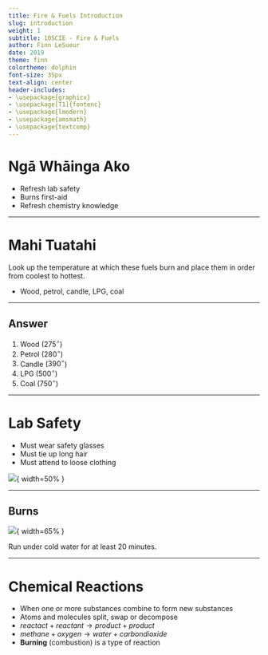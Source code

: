 ```yaml
---
title: Fire & Fuels Introduction
slug: introduction
weight: 1
subtitle: 10SCIE - Fire & Fuels
author: Finn LeSueur
date: 2019
theme: finn
colortheme: dolphin
font-size: 35px
text-align: center
header-includes:
- \usepackage{graphicx}
- \usepackage[T1]{fontenc}
- \usepackage{lmodern}
- \usepackage{amsmath}
- \usepackage{textcomp}
---
```


# Ngā Whāinga Ako

- Refresh lab safety
- Burns first-aid
- Refresh chemistry knowledge

---

# Mahi Tuatahi

Look up the temperature at which these fuels burn and place them in order from coolest to hottest.

- Wood, petrol, candle, LPG, coal

---

## Answer

1. Wood ($275^{\circ}$)
2. Petrol ($280^{\circ}$)
3. Candle ($390^{\circ}$)
4. LPG ($500^{\circ}$)
5. Coal ($750^{\circ}$)

---

# Lab Safety

- Must wear safety glasses
- Must tie up long hair
- Must attend to loose clothing

![](../assets/1-positive-attitude.jpg){ width=50% }

---

## Burns

![](../assets/1-burns-diagram.jpeg){ width=65% }

Run under cold water for at least 20 minutes.

---

# Chemical Reactions

- When one or more substances combine to form new substances
- Atoms and molecules split, swap or decompose
- $reactact + reactant \rightarrow product + product$
- $methane + oxygen \rightarrow water + carbon dioxide$
- __Burning__ (combustion) is a type of reaction
